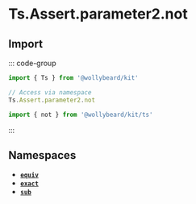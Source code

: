 # Ts.Assert.parameter2.not

## Import

::: code-group

```typescript [Namespace]
import { Ts } from '@wollybeard/kit'

// Access via namespace
Ts.Assert.parameter2.not
```

```typescript [Barrel]
import { not } from '@wollybeard/kit/ts'
```

:::

## Namespaces

- [**`equiv`**](/api/ts/assert/parameter2/not/equiv)
- [**`exact`**](/api/ts/assert/parameter2/not/exact)
- [**`sub`**](/api/ts/assert/parameter2/not/sub)
